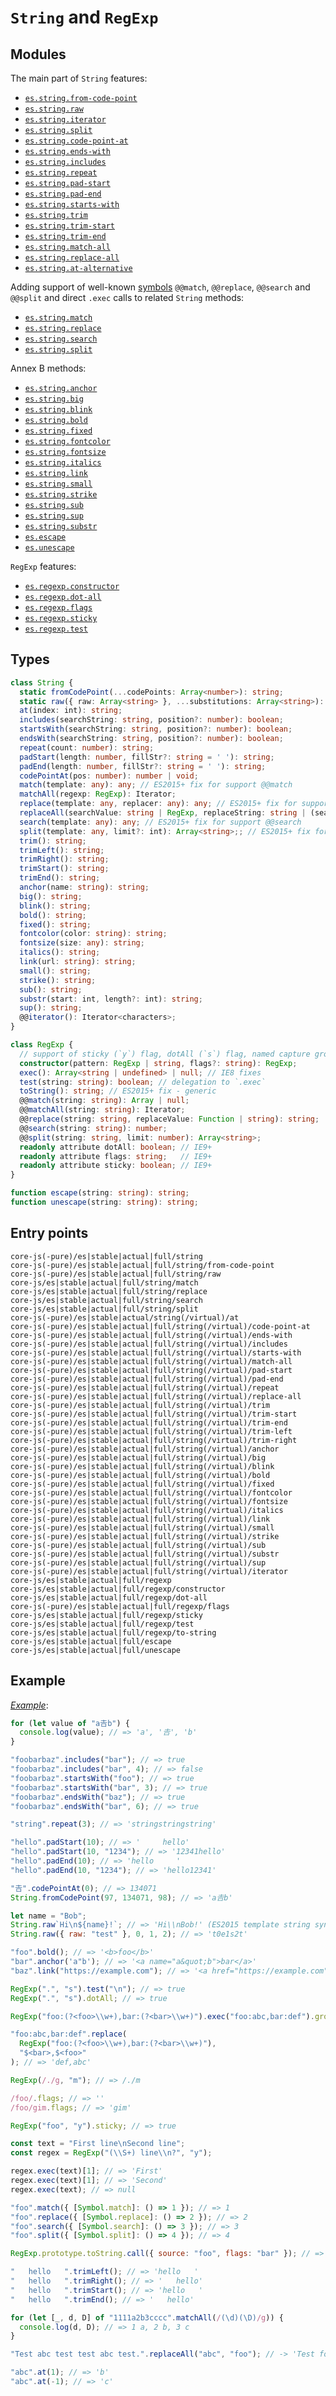 # `String` and `RegExp`

## Modules

The main part of `String` features:

- [`es.string.from-code-point`](/packages/core-js/modules/es.string.from-code-point.js)
- [`es.string.raw`](/packages/core-js/modules/es.string.raw.js)
- [`es.string.iterator`](/packages/core-js/modules/es.string.iterator.js)
- [`es.string.split`](/packages/core-js/modules/es.string.split.js)
- [`es.string.code-point-at`](/packages/core-js/modules/es.string.code-point-at.js)
- [`es.string.ends-with`](/packages/core-js/modules/es.string.ends-with.js)
- [`es.string.includes`](/packages/core-js/modules/es.string.includes.js)
- [`es.string.repeat`](/packages/core-js/modules/es.string.repeat.js)
- [`es.string.pad-start`](/packages/core-js/modules/es.string.pad-start.js)
- [`es.string.pad-end`](/packages/core-js/modules/es.string.pad-end.js)
- [`es.string.starts-with`](/packages/core-js/modules/es.string.starts-with.js)
- [`es.string.trim`](/packages/core-js/modules/es.string.trim.js)
- [`es.string.trim-start`](/packages/core-js/modules/es.string.trim-start.js)
- [`es.string.trim-end`](/packages/core-js/modules/es.string.trim-end.js)
- [`es.string.match-all`](/packages/core-js/modules/es.string.match-all.js)
- [`es.string.replace-all`](/packages/core-js/modules/es.string.replace-all.js)
- [`es.string.at-alternative`](/packages/core-js/modules/es.string.at-alternative.js)

Adding support of well-known [symbols](./symbol.md) `@@match`, `@@replace`, `@@search` and `@@split` and direct `.exec` calls to related `String` methods:

- [`es.string.match`](/packages/core-js/modules/es.string.match.js)
- [`es.string.replace`](/packages/core-js/modules/es.string.replace.js)
- [`es.string.search`](/packages/core-js/modules/es.string.search.js)
- [`es.string.split`](/packages/core-js/modules/es.string.split.js)

Annex B methods:

- [`es.string.anchor`](/packages/core-js/modules/es.string.anchor.js)
- [`es.string.big`](/packages/core-js/modules/es.string.big.js)
- [`es.string.blink`](/packages/core-js/modules/es.string.blink.js)
- [`es.string.bold`](/packages/core-js/modules/es.string.bold.js)
- [`es.string.fixed`](/packages/core-js/modules/es.string.fixed.js)
- [`es.string.fontcolor`](/packages/core-js/modules/es.string.fontcolor.js)
- [`es.string.fontsize`](/packages/core-js/modules/es.string.fontsize.js)
- [`es.string.italics`](/packages/core-js/modules/es.string.italics.js)
- [`es.string.link`](/packages/core-js/modules/es.string.link.js)
- [`es.string.small`](/packages/core-js/modules/es.string.small.js)
- [`es.string.strike`](/packages/core-js/modules/es.string.strike.js)
- [`es.string.sub`](/packages/core-js/modules/es.string.sub.js)
- [`es.string.sup`](/packages/core-js/modules/es.string.sup.js)
- [`es.string.substr`](/packages/core-js/modules/es.string.substr.js)
- [`es.escape`](/packages/core-js/modules/es.escape.js)
- [`es.unescape`](/packages/core-js/modules/es.unescape.js)

`RegExp` features:

- [`es.regexp.constructor`](/packages/core-js/modules/es.regexp.constructor.js)
- [`es.regexp.dot-all`](/packages/core-js/modules/es.regexp.dot-all.js)
- [`es.regexp.flags`](/packages/core-js/modules/es.regexp.flags.js)
- [`es.regexp.sticky`](/packages/core-js/modules/es.regexp.sticky.js)
- [`es.regexp.test`](/packages/core-js/modules/es.regexp.test.js)

## Types

```ts
class String {
  static fromCodePoint(...codePoints: Array<number>): string;
  static raw({ raw: Array<string> }, ...substitutions: Array<string>): string;
  at(index: int): string;
  includes(searchString: string, position?: number): boolean;
  startsWith(searchString: string, position?: number): boolean;
  endsWith(searchString: string, position?: number): boolean;
  repeat(count: number): string;
  padStart(length: number, fillStr?: string = ' '): string;
  padEnd(length: number, fillStr?: string = ' '): string;
  codePointAt(pos: number): number | void;
  match(template: any): any; // ES2015+ fix for support @@match
  matchAll(regexp: RegExp): Iterator;
  replace(template: any, replacer: any): any; // ES2015+ fix for support @@replace
  replaceAll(searchValue: string | RegExp, replaceString: string | (searchValue, index, this) => string): string;
  search(template: any): any; // ES2015+ fix for support @@search
  split(template: any, limit?: int): Array<string>;; // ES2015+ fix for support @@split, some fixes for old engines
  trim(): string;
  trimLeft(): string;
  trimRight(): string;
  trimStart(): string;
  trimEnd(): string;
  anchor(name: string): string;
  big(): string;
  blink(): string;
  bold(): string;
  fixed(): string;
  fontcolor(color: string): string;
  fontsize(size: any): string;
  italics(): string;
  link(url: string): string;
  small(): string;
  strike(): string;
  sub(): string;
  substr(start: int, length?: int): string;
  sup(): string;
  @@iterator(): Iterator<characters>;
}

class RegExp {
  // support of sticky (`y`) flag, dotAll (`s`) flag, named capture groups, can alter flags
  constructor(pattern: RegExp | string, flags?: string): RegExp;
  exec(): Array<string | undefined> | null; // IE8 fixes
  test(string: string): boolean; // delegation to `.exec`
  toString(): string; // ES2015+ fix - generic
  @@match(string: string): Array | null;
  @@matchAll(string: string): Iterator;
  @@replace(string: string, replaceValue: Function | string): string;
  @@search(string: string): number;
  @@split(string: string, limit: number): Array<string>;
  readonly attribute dotAll: boolean; // IE9+
  readonly attribute flags: string;   // IE9+
  readonly attribute sticky: boolean; // IE9+
}

function escape(string: string): string;
function unescape(string: string): string;
```

## Entry points

```
core-js(-pure)/es|stable|actual|full/string
core-js(-pure)/es|stable|actual|full/string/from-code-point
core-js(-pure)/es|stable|actual|full/string/raw
core-js/es|stable|actual|full/string/match
core-js/es|stable|actual|full/string/replace
core-js/es|stable|actual|full/string/search
core-js/es|stable|actual|full/string/split
core-js(-pure)/es|stable|actual/string(/virtual)/at
core-js(-pure)/es|stable|actual|full/string(/virtual)/code-point-at
core-js(-pure)/es|stable|actual|full/string(/virtual)/ends-with
core-js(-pure)/es|stable|actual|full/string(/virtual)/includes
core-js(-pure)/es|stable|actual|full/string(/virtual)/starts-with
core-js(-pure)/es|stable|actual|full/string(/virtual)/match-all
core-js(-pure)/es|stable|actual|full/string(/virtual)/pad-start
core-js(-pure)/es|stable|actual|full/string(/virtual)/pad-end
core-js(-pure)/es|stable|actual|full/string(/virtual)/repeat
core-js(-pure)/es|stable|actual|full/string(/virtual)/replace-all
core-js(-pure)/es|stable|actual|full/string(/virtual)/trim
core-js(-pure)/es|stable|actual|full/string(/virtual)/trim-start
core-js(-pure)/es|stable|actual|full/string(/virtual)/trim-end
core-js(-pure)/es|stable|actual|full/string(/virtual)/trim-left
core-js(-pure)/es|stable|actual|full/string(/virtual)/trim-right
core-js(-pure)/es|stable|actual|full/string(/virtual)/anchor
core-js(-pure)/es|stable|actual|full/string(/virtual)/big
core-js(-pure)/es|stable|actual|full/string(/virtual)/blink
core-js(-pure)/es|stable|actual|full/string(/virtual)/bold
core-js(-pure)/es|stable|actual|full/string(/virtual)/fixed
core-js(-pure)/es|stable|actual|full/string(/virtual)/fontcolor
core-js(-pure)/es|stable|actual|full/string(/virtual)/fontsize
core-js(-pure)/es|stable|actual|full/string(/virtual)/italics
core-js(-pure)/es|stable|actual|full/string(/virtual)/link
core-js(-pure)/es|stable|actual|full/string(/virtual)/small
core-js(-pure)/es|stable|actual|full/string(/virtual)/strike
core-js(-pure)/es|stable|actual|full/string(/virtual)/sub
core-js(-pure)/es|stable|actual|full/string(/virtual)/substr
core-js(-pure)/es|stable|actual|full/string(/virtual)/sup
core-js(-pure)/es|stable|actual|full/string(/virtual)/iterator
core-js/es|stable|actual|full/regexp
core-js/es|stable|actual|full/regexp/constructor
core-js/es|stable|actual|full/regexp/dot-all
core-js(-pure)/es|stable|actual|full/regexp/flags
core-js/es|stable|actual|full/regexp/sticky
core-js/es|stable|actual|full/regexp/test
core-js/es|stable|actual|full/regexp/to-string
core-js/es|stable|actual|full/escape
core-js/es|stable|actual|full/unescape
```

## Example

[_Example_](https://is.gd/Q8eRhG):

```js
for (let value of "a𠮷b") {
  console.log(value); // => 'a', '𠮷', 'b'
}

"foobarbaz".includes("bar"); // => true
"foobarbaz".includes("bar", 4); // => false
"foobarbaz".startsWith("foo"); // => true
"foobarbaz".startsWith("bar", 3); // => true
"foobarbaz".endsWith("baz"); // => true
"foobarbaz".endsWith("bar", 6); // => true

"string".repeat(3); // => 'stringstringstring'

"hello".padStart(10); // => '     hello'
"hello".padStart(10, "1234"); // => '12341hello'
"hello".padEnd(10); // => 'hello     '
"hello".padEnd(10, "1234"); // => 'hello12341'

"𠮷".codePointAt(0); // => 134071
String.fromCodePoint(97, 134071, 98); // => 'a𠮷b'

let name = "Bob";
String.raw`Hi\n${name}!`; // => 'Hi\\nBob!' (ES2015 template string syntax)
String.raw({ raw: "test" }, 0, 1, 2); // => 't0e1s2t'

"foo".bold(); // => '<b>foo</b>'
"bar".anchor('a"b'); // => '<a name="a&quot;b">bar</a>'
"baz".link("https://example.com"); // => '<a href="https://example.com">baz</a>'

RegExp(".", "s").test("\n"); // => true
RegExp(".", "s").dotAll; // => true

RegExp("foo:(?<foo>\\w+),bar:(?<bar>\\w+)").exec("foo:abc,bar:def").groups.bar; // => 'def'

"foo:abc,bar:def".replace(
  RegExp("foo:(?<foo>\\w+),bar:(?<bar>\\w+)"),
  "$<bar>,$<foo>"
); // => 'def,abc'

RegExp(/./g, "m"); // => /./m

/foo/.flags; // => ''
/foo/gim.flags; // => 'gim'

RegExp("foo", "y").sticky; // => true

const text = "First line\nSecond line";
const regex = RegExp("(\\S+) line\\n?", "y");

regex.exec(text)[1]; // => 'First'
regex.exec(text)[1]; // => 'Second'
regex.exec(text); // => null

"foo".match({ [Symbol.match]: () => 1 }); // => 1
"foo".replace({ [Symbol.replace]: () => 2 }); // => 2
"foo".search({ [Symbol.search]: () => 3 }); // => 3
"foo".split({ [Symbol.split]: () => 4 }); // => 4

RegExp.prototype.toString.call({ source: "foo", flags: "bar" }); // => '/foo/bar'

"   hello   ".trimLeft(); // => 'hello   '
"   hello   ".trimRight(); // => '   hello'
"   hello   ".trimStart(); // => 'hello   '
"   hello   ".trimEnd(); // => '   hello'

for (let [_, d, D] of "1111a2b3cccc".matchAll(/(\d)(\D)/g)) {
  console.log(d, D); // => 1 a, 2 b, 3 c
}

"Test abc test test abc test.".replaceAll("abc", "foo"); // -> 'Test foo test test foo test.'

"abc".at(1); // => 'b'
"abc".at(-1); // => 'c'
```

